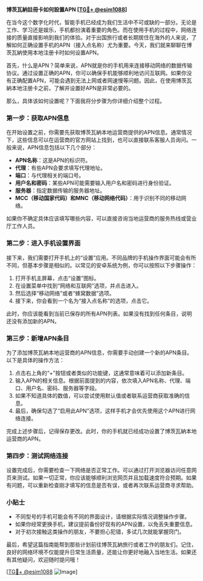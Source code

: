 **博茨瓦納註冊卡如何設置APN [[TG💪+ @esim1088](https://t.me/s/esim1088)]**

在当今这个数字化时代，智能手机已经成为我们生活中不可或缺的一部分。无论是工作、学习还是娱乐，手机都扮演着重要的角色。而在使用手机的过程中，网络连接的质量直接影响到我们的体验。对于出国旅行或者长期居住在海外的人来说，了解如何正确设置手机的APN（接入点名称）尤为重要。今天，我们就来聊聊在博茨瓦納使用本地注册卡时如何设置APN。

首先，什么是APN？简单来说，APN就是你的手机用来连接移动网络的数据传输协议。通过设置正确的APN，你可以确保手机能够顺利地访问互联网。如果你没有正确配置APN，可能会遇到无法上网或者网速慢等问题。因此，在使用博茨瓦納本地注册卡之前，了解并设置好APN是非常必要的。

那么，具体该如何设置呢？下面我将分步骤为你详细介绍整个过程。

### 第一步：获取APN信息

在开始设置之前，你需要先获取博茨瓦納本地运营商提供的APN信息。通常情况下，这些信息可以在运营商的官方网站上找到，也可以直接联系客服人员询问。一般来说，APN信息包括以下几个部分：

- **APN名称**：这是APN的标识符。
- **代理**：有些APN会要求填写代理地址。
- **端口**：与代理相关的端口号。
- **用户名和密码**：某些APN可能需要输入用户名和密码进行身份验证。
- **服务器**：指定数据传输的服务器地址。
- **MCC（移动国家代码）和MNC（移动网络代码）**：用于识别不同的移动网络。

如果你不确定具体应该填写哪些内容，可以直接咨询当地运营商的服务热线或营业厅工作人员。

### 第二步：进入手机设置界面

接下来，我们需要打开手机上的“设置”应用。不同品牌的手机操作界面可能会有所不同，但基本步骤是相似的。以常见的安卓系统为例，你可以按照以下步骤操作：

1. 打开手机主屏幕，点击“设置”图标。
2. 在设置菜单中找到“网络和互联网”选项，并点击进入。
3. 然后选择“移动网络”或者“蜂窝数据”选项。
4. 接下来，你会看到一个名为“接入点名称”的选项，点击它。

此时，你应该能看到当前已保存的所有APN列表。如果没有找到任何条目，说明还没有添加新的APN。

### 第三步：新增APN条目

为了添加博茨瓦納本地运营商的APN信息，你需要手动创建一个新的APN条目。以下是具体的操作方法：

1. 点击右上角的“+”按钮或者类似的功能键，这通常意味着可以添加新条目。
2. 输入APN的相关信息。根据前面提到的内容，依次填入APN名称、代理、端口、用户名、密码、服务器等字段。
3. 如果不知道具体的数值，可以尝试使用默认值或者联系运营商获取准确的信息。
4. 最后，确保勾选了“启用此APN”选项，这样手机才会优先使用这个APN进行网络连接。

完成上述步骤后，记得保存更改。此时，你的手机就已经成功设置了博茨瓦納本地运营商的APN。

### 第四步：测试网络连接

设置完成后，你需要检查一下网络是否正常工作。可以通过打开浏览器访问任意网页来测试。如果一切正常，你应该能够顺利浏览网页并且加载速度符合预期。如果有问题，可以重新检查刚才填写的信息是否有误，或者再次联系运营商寻求帮助。

### 小贴士

- 不同型号的手机可能会有不同的界面设计，请根据实际情况调整操作步骤。
- 如果你经常更换手机，建议提前备份好现有的APN设置，以免丢失重要信息。
- 对于初次接触这类操作的朋友，不要担心犯错，多试几次就能掌握窍门。

最后，希望这篇指南能帮到那些计划前往博茨瓦納旅行或者工作的朋友们。记住，良好的网络环境不仅能提升日常生活质量，还能让你更好地融入当地生活。如果还有其他疑问，欢迎随时提问哦！

[[TG💪+ @esim1088](https://t.me/s/esim1088) ![Image](https://i.postimg.cc/4NQfJmqS/Snipaste-2025-05-13-00-14-12.png)]